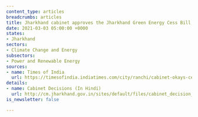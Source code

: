 ```yaml
---
content_type: articles
breadcrumbs: articles
title: Jharkhand cabinet approves the Jharkhand Green Energy Cess Bill, 2021
date: 2021-03-03 05:00:00 +0000
states:
- Jharkhand
sectors:
- Climate Change and Energy
subsectors:
- Power and Renewable Energy
sources:
- name: Times of India
  url: https://timesofindia.indiatimes.com/city/ranchi/cabinet-okays-cess-on-power-cos-set-to-ban-hookah-bars/articleshow/81214955.cms
details:
- name: Cabinet Decisions (In Hindi)
  url: http://cm.jharkhand.gov.in/sites/default/files/cabinet_decision_25_02_2021.pdf
is_newsletter: false

---
```

